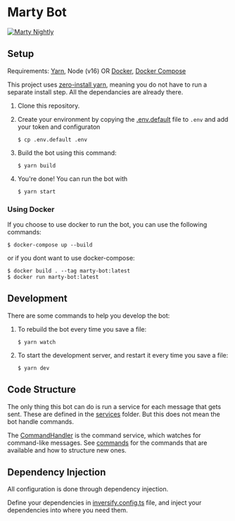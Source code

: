 # Marty Bot
[![Marty Nightly](https://github.com/msawatzky75/discord-bot-js/actions/workflows/docker-image.yml/badge.svg?branch=master)](https://github.com/msawatzky75/discord-bot-js/actions/workflows/docker-image.yml)
## Setup

Requirements: [Yarn](https://yarnpkg.com/lang/en/docs/install/), Node (v16)
OR [Docker](https://docs.docker.com/get-docker/), [Docker Compose](https://docs.docker.com/compose/install/)

This project uses [zero-install yarn](https://yarnpkg.com/features/zero-installs), meaning you do
not have to run a separate install step. All the dependancies are already there.

1. Clone this repository.

1. Create your environment by copying the [.env.default](.env.default) file to `.env`
   and add your token and configuraton

   ```
   $ cp .env.default .env
   ```

1. Build the bot using this command:

   ```
   $ yarn build
   ```

1. You're done! You can run the bot with

   ```
   $ yarn start
   ```

### Using Docker

If you choose to use docker to run the bot, you can use the following commands:

```
$ docker-compose up --build
```

or if you dont want to use docker-compose:

```
$ docker build . --tag marty-bot:latest
$ docker run marty-bot:latest
```

## Development

There are some commands to help you develop the bot:

1. To rebuild the bot every time you save a file:

   ```
   $ yarn watch
   ```

1. To start the development server, and restart it every time you save a file:

   ```
   $ yarn dev
   ```

## Code Structure

The only thing this bot can do is run a service for each message that gets sent.
These are defined in the [services](src/services) folder.
But this does not mean the bot handle commands.

The [CommandHandler](src/services/CommandHandler) is the command service, which watches for command-like messages. See [commands](src/commands/README.md) for the commands that are available and how to structure new ones.

## Dependency Injection

All configuration is done through dependency injection.

Define your dependencies in [inversify.config.ts](inversify.config.ts) file, and inject your dependencies into where you need them.
